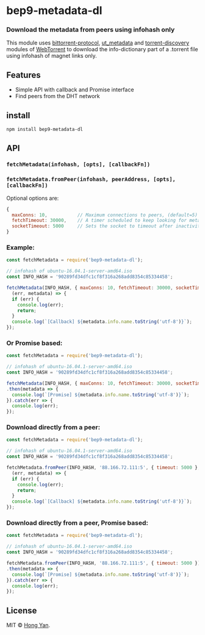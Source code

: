 # bep9-metadata-dl

### Download the metadata from peers using infohash only

This module uses [bittorrent-protocol](https://github.com/feross/bittorrent-protocol), [ut_metadata](https://github.com/feross/ut_metadata) and
[torrent-discovery](https://github.com/feross/torrent-discovery) modules of [WebTorrent](https://github.com/feross/webtorrent) to download the info-dictionary part of a .torrent file using infohash of magnet links only.

## Features

- Simple API with callback and Promise interface
- Find peers from the DHT network

## install

```
npm install bep9-metadata-dl
```

## API

### `fetchMetadata(infohash, [opts], [callbackFn])`
### `fetchMetadata.fromPeer(infohash, peerAddress, [opts], [callbackFn])`

Optional options are:
```js
{ 
  maxConns: 10,           // Maximum connections to peers, (default=5) 
  fetchTimeout: 30000,    // A timer scheduled to keep looking for metadata (default=20000)
  socketTimeout: 5000     // Sets the socket to timeout after inactivity (default=5000)
}
```

### Example:
```js
const fetchMetadata = require('bep9-metadata-dl');

// infohash of ubuntu-16.04.1-server-amd64.iso
const INFO_HASH = '90289fd34dfc1cf8f316a268add8354c85334458'; 

fetchMetadata(INFO_HASH, { maxConns: 10, fetchTimeout: 30000, socketTimeout: 5000 },
  (err, metadata) => {
  if (err) {
    console.log(err);
    return;
  }
  console.log(`[Callback] ${metadata.info.name.toString('utf-8')}`);
});
```
### Or Promise based:
```js
const fetchMetadata = require('bep9-metadata-dl');

// infohash of ubuntu-16.04.1-server-amd64.iso
const INFO_HASH = '90289fd34dfc1cf8f316a268add8354c85334458'; 

fetchMetadata(INFO_HASH, { maxConns: 10, fetchTimeout: 30000, socketTimeout: 5000 })
.then(metadata => {
  console.log(`[Promise] ${metadata.info.name.toString('utf-8')}`);
}).catch(err => {
  console.log(err);
});
```
### Download directly from a peer:
```js
const fetchMetadata = require('bep9-metadata-dl');

// infohash of ubuntu-16.04.1-server-amd64.iso
const INFO_HASH = '90289fd34dfc1cf8f316a268add8354c85334458'; 

fetchMetadata.fromPeer(INFO_HASH, '88.166.72.111:5', { timeout: 5000 }, 
  (err, metadata) => {
  if (err) {
    console.log(err);
    return;
  }
  console.log(`[Callback] ${metadata.info.name.toString('utf-8')}`);
});
```
### Download directly from a peer, Promise based:
```js
const fetchMetadata = require('bep9-metadata-dl');

// infohash of ubuntu-16.04.1-server-amd64.iso
const INFO_HASH = '90289fd34dfc1cf8f316a268add8354c85334458'; 

fetchMetadata.fromPeer(INFO_HASH, '88.166.72.111:5', { timeout: 5000 })
.then(metadata => {
  console.log(`[Promise] ${metadata.info.name.toString('utf-8')}`);
}).catch(err => {
  console.log(err);
});
```

## License

MIT © [Hong Yan](https://github.com/homeryan).
